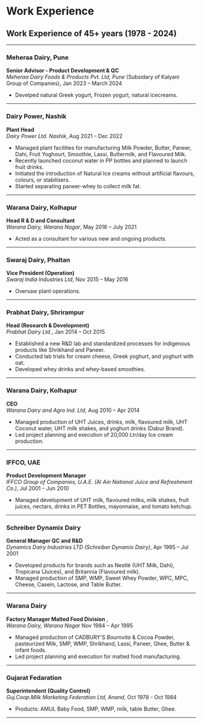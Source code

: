 # Work Experience

## Work Experience of 45+ years (1978 - 2024)

---

### Meheraa Dairy, Pune
**Senior Advisor - Product Development & QC**  
*Meheraa Dairy Foods & Products Pvt. Ltd, Pune* 
(Subsidary of Kalyani Group of Companies), 
Jan 2023 – March 2024

- Develped natural Greek yogurt, Frozen yogurt, natural icecreams.

---

### Dairy Power, Nashik
**Plant Head**  
*Dairy Power Ltd. Nashik*, 
Aug 2021 – Dec 2022

- Managed plant facilities for manufacturing Milk Powder, Butter, Paneer, Dahi, Fruit Yoghourt, Smoothie, Lassi, Buttermilk, and Flavoured Milk.
- Recently launched coconut water in PP bottles and planned to launch fruit drinks.
- Initiated the introduction of Natural Ice creams without artificial flavours, colours, or stabilisers.
- Started separating paneer-whey to collect milk fat.

---

### Warana Dairy, Kolhapur
**Head R & D and Consultant**  
*Warana Dairy, Warana Nagar*, 
May 2016 – July 2021

- Acted as a consultant for various new and ongoing products.

---

### Swaraj Dairy, Phaltan 
**Vice President (Operation)**  
*Swaraj India Industries Ltd*, 
Nov 2015 – May 2016

- Oversaw plant operations.

---

### Prabhat Dairy, Shrirampur 
**Head (Research & Development)**  
*Prabhat Dairy Ltd.*, 
Jan 2014 – Oct 2015

- Established a new R&D lab and standardized processes for indigenous products like Shrikhand and Paneer.
- Conducted lab trials for cream cheese, Greek yoghurt, and yoghurt with oat.
- Developed whey drinks and whey-based smoothies.

---

### Warana Dairy, Kolhapur
**CEO**  
*Warana Dairy and Agro Ind. Ltd*, 
Aug 2010 – Apr 2014

- Managed production of UHT Juices, drinks, milk, flavoured milk, UHT Coconut water, UHT milk shakes, and yoghurt drinks (Dabur Brand).
- Led project planning and execution of 20,000 Ltr/day Ice cream production.

---

### IFFCO, UAE
**Product Development Manager**  
*IFFCO Group of Companies, U.A.E. (Al Ain National Juice and Refreshment Co.)*, 
Jul 2001 – Jun 2010

- Managed development of UHT milk, flavoured milks, milk shakes, fruit juices, nectars, drinks in PET Bottles, mayonnaise, and tomato ketchup.

---

### Schreiber Dynamix Dairy
**General Manager QC and R&D**  
*Dynamics Dairy Industries LTD (Schreiber Dynamix Dairy)*, 
Apr 1995 – Jul 2001

- Developed products for brands such as Nestlé (UHT Milk, Dahi), Tropicana (Juices), and Britannia (Flavoured milk).
- Managed production of SMP, WMP, Sweet Whey Powder, WPC, MPC, Cheese, Casein, Lactose, and Table Butter.

---

### Warana Dairy
**Factory Manager Malted Food Division** ,  
*Warana Dairy, Warana Nagar*
Nov 1984 – Apr 1995

- Managed production of CADBURY'S *Bournvita* & Cocoa Powder, pasteurized Milk, SMP, WMP, Shrikhand, Lassi, Paneer, Ghee, Butter & infant foods.
- Led project planning and execution for malted food manufacturing.

---

### Gujarat Fedaration
**Superintendent (Quality Control)**  
*Guj.Coop.Milk Marketing Federation Ltd, Anand*, 
Oct 1978 - Oct 1984

- Products: AMUL Baby Food, SMP, WMP, milk, table Butter, Ghee.

---
